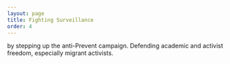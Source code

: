 ```yaml
---
layout: page
title: Fighting Surveillance
order: 4
---
```

by stepping up the anti-Prevent campaign. Defending academic and activist freedom, especially migrant activists.
